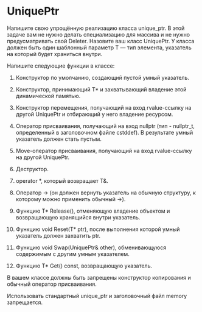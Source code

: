 # UniquePtr

Напишите свою упрощённую реализацию класса unique_ptr<T>. В этой задаче вам не нужно делать специализацию для массива и не нужно предусматривать свой Deleter. Назовите ваш класс UniquePtr. У класса должен быть один шаблонный параметр T — тип элемента, указатель на который будет храниться внутри.

Напишите следующие функции в классе:

  1.  Конструктор по умолчанию, создающий пустой умный указатель.

  2.  Конструктор, принимающий T* и захватывающий владение этой динамической памятью.

  3.  Конструктор перемещения, получающий на вход rvalue-ссылку на другой UniquePtr и отбирающий у него владение ресурсом.

  4.  Оператор присваивания, получающий на вход nullptr (тип - nullptr_t, определенный в заголовочном файле cstddef). В результате умный указатель должен стать пустым.

  5.  Move-оператор присваивания, получающий на вход rvalue-ссылку на другой UniquePtr.

  6.  Деструктор.

  7.  operator *, который возвращает T&.

  8.  Оператор -> (он должен вернуть указатель на обычную структуру, к которому можно применить обычный ->).

  9.  Функцию T* Release(), отменяющую владение объектом и возвращающую хранящийся внутри указатель.

  10.  Функцию void Reset(T* ptr), после выполнения которой умный указатель должен захватить ptr.

  11.  Функцию void Swap(UniquePtr& other), обменивающуюся содержимым с другим умным указателем.

  12.  Функцию T* Get() const, возвращающую указатель.

В вашем классе должны быть запрещены конструктор копирования и обычный оператор присваивания.

Использовать стандартный unique_ptr и заголовочный файл memory запрещается.
